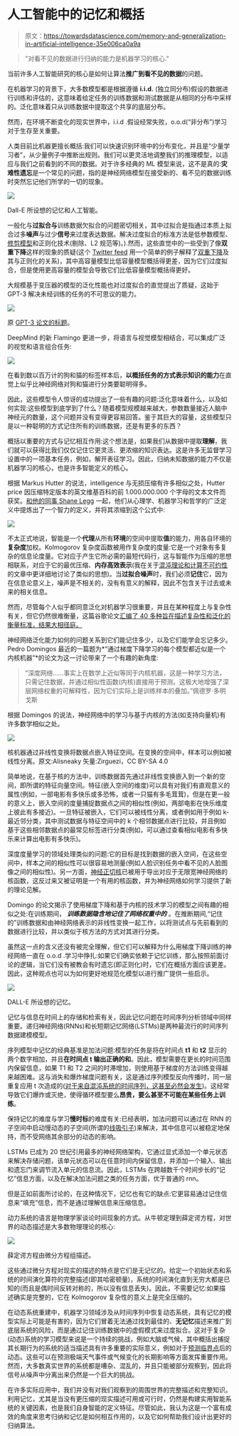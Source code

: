# 人工智能中的记忆和概括

> 原文：<https://towardsdatascience.com/memory-and-generalization-in-artificial-intelligence-35e006ca0a9a>

> "对看不见的数据进行归纳的能力是机器学习的核心."

当前许多人工智能研究的核心是如何让算法**推广到看不见的数据**的问题。

在机器学习的背景下，大多数模型都是根据遵循 **i.i.d.** (独立同分布)假设的数据进行训练和评估的，这意味着给定任务的训练数据和测试数据是从相同的分布中采样的。泛化意味着只从训练数据中提取这个共享的底层分布。

然而，在环境不断变化的现实世界中，i.i.d .假设经常失败，o.o.d(“非分布”)学习对于生存至关重要。

人类目前比机器更擅长概括:我们可以快速识别环境中的分布变化，并且是“少量学习者”，从少量例子中推断出规则。我们可以更灵活地调整我们的推理模型，以适应与我们之前看到的不同的数据。对于许多经典的 ML 模型来说，这不是真的:**灾难性遗忘**是一个常见的问题，指的是神经网络模型在接受新的、看不见的数据训练时突然忘记他们所学的一切的现象。

![](img/ce1d0a73dde6b3ee99e553596479af10.png)

Dall-E 所设想的记忆和人工智能。

一般化与**过拟合与**训练数据欠拟合的问题密切相关，其中过拟合是指通过本质上拟合过多**噪声**与过少**信号**来过度表达数据。解决过度拟合的标准方法是低参数模型、[修剪模型](https://arxiv.org/abs/1803.03635)和正则化技术(剔除、L2 规范等)。).然而，这些直觉中的一些受到了像**双重下降**这样的现象的质疑(这个 [Twitter feed](https://twitter.com/daniela_witten/status/1292293102103748609) 用一个简单的例子解释了[双重下降](https://twitter.com/daniela_witten/status/1292293102103748609)及其与正则化的关系)，其中高容量模型比低容量模型概括得更差，因为它们过度拟合，但是使用更高容量的模型会导致它们比低容量模型概括得更好。

大规模基于变压器的模型的泛化性能也对过度拟合的直觉提出了质疑，这始于 GPT-3 解决未经训练的任务的不可思议的能力。

![](img/89a5e14a2b41c3e6928ce53891955f32.png)

原 [GPT-3 论文的标题](https://arxiv.org/pdf/2005.14165.pdf)。

DeepMind 的新 Flamingo 更进一步，将语言与视觉模型相结合，可以集成广泛的视觉和语言组合任务:

![](img/ace7e170cce551ba0464224485fdfc0d.png)

在看到数以百万计的狗和猫的标签样本后，**以概括任务的方式表示知识的能力**在直觉上似乎比神经网络对狗和猫进行分类要聪明得多。

因此，这些模型令人惊讶的成功提出了一些有趣的问题:泛化意味着什么，以及如何实现:这些模型到底学到了什么？随着模型规模越来越大，参数数量接近人脑中神经元的数量，这个问题并没有变得更容易回答。鉴于其巨大的容量，这些模型只是以一种聪明的方式记住所有的训练数据，还是有更多的东西？

概括以重要的方式与记忆相互作用:这个想法是，如果我们从数据中提取**理解**，我们就可以获得比我们仅仅记住它更灵活、更浓缩的知识表达。这是许多无监督学习设置中的一项基本任务，例如，解开表征学习。因此，归纳未知数据的能力不仅是机器学习的核心，也是许多智能定义的核心。

根据 Markus Hutter 的说法，intelligence 与无损压缩有许多相似之处，Hutter price 因压缩特定版本的英文维基百科的前 1.000.000.000 个字母的文本文件而获奖。[和他的同事 Shane Legg](https://arxiv.org/pdf/0712.3329.pdf) 一起，他们从心理学、机器学习和哲学的广泛定义中提炼出了一个智力的定义，并将其浓缩到这个公式中:

![](img/7fd2f2be3540a53ea99b2e349f8cc73f.png)

不太正式地说，智能是一个**代理**从所有**环境**的空间中提取**值**的能力，用各自环境的**复杂度**加权。Kolmogorov 复杂度函数被用作复杂度的度量:它是一个对象有多复杂的信息论度量。它对应于产生它所必需的最短代码行，这与智能作为压缩的思想相联系，对应于它的最优压缩、**内存高效表示**(我在关于[混沌理论和计算不可约性](https://manuel-brenner.medium.com/chaos-computational-irreducibility-and-the-meaning-of-life-cb40a28d0611)的文章中更详细地讨论了类似的思想)。当**过拟合噪声**时，我们必须**记住**它，因为在信息论意义上，噪声是不相关的，没有有意义的解释，因此不包含关于过去或未来的相关信息。

然而，尽管每个人似乎都同意泛化对机器学习很重要，并且在某种程度上与复杂性有关，但它仍然很难衡量，这篇谷歌论文[汇编了 40 多种旨在描述复杂性和泛化的衡量标准，结果大相径庭。](https://arxiv.org/abs/1912.02178)

神经网络泛化能力如何的问题关系到它们能记住多少，以及它们能学会忘记多少。Pedro Domingos 最近的一篇题为*“通过梯度下降学习的每个模型都近似是一个内核机器”*的论文为这一讨论带来了一个有趣的新角度:

> “深度网络……事实上在数学上近似等同于内核机器，这是一种学习方法，只需记住数据，并通过相似性函数(内核)直接用于预测。这极大地增强了深层网络权重的可解释性，因为它们实际上是训练样本的叠加。”佩德罗·多明戈斯

根据 Domingos 的说法，神经网络中的学习与基于内核的方法(如支持向量机)有许多数学相似之处。

![](img/323cdb7ddc46eaaa21f63d88b0733912.png)

核机器通过非线性变换将数据点嵌入特征空间。在变换的空间中，样本可以例如被线性分离。原文:Alisneaky 矢量:Zirguezi，CC BY-SA 4.0

简单地说，在基于核的方法中，训练数据首先通过非线性变换嵌入到一个新的空间，即所谓的特征向量空间。特征(嵌入空间的维度)可以具有对我们有直观意义的属性(例如，一部电影有多快乐或多恐怖，或者一只猫有多毛茸茸)，但是在更一般的意义上，嵌入空间的度量捕捉数据点之间的相似性(例如，两部电影在快乐维度上彼此有多接近)。一旦特征被嵌入，它们可以被线性分离，或者例如用于例如 k-最近邻分类，其中测试数据与特征空间中的 k 个相邻数据点进行比较，并且例如基于这些相邻数据点的最常见标签进行分类(例如，可以通过查看相似电影有多快乐来计算出电影有多快乐)。

深度度量学习的领域处理类似的问题:它的目标是找到数据的嵌入空间，在这些空间中，样本之间的相似性可以很容易地测量(例如人脸识别任务中看不见的人脸图像之间的相似性)。另一方面，[神经正切核](https://arxiv.org/abs/1806.07572)已被用于导出对应于无限宽神经网络的核函数，这反过来又被证明是一个有用的核函数，并为神经网络如何学习提供了新的理论见解。

Domingo 的论文揭示了使用梯度下降和基于内核的技术学习的模型之间有趣的相似之处:在训练期间， ***训练数据隐含地记住了网络权重中的*** 。在推断期间,“记住的”训练数据和由神经网络表示的非线性变换一起工作，以将测试点与先前看到的数据进行比较，并以类似于核方法的方式对其进行分类。

虽然这一点的含义还没有被完全理解，但它们可以解释为什么用梯度下降训练的神经网络一直在 o.o.d .学习中挣扎:如果它们确实依赖于记忆训练，那么按照前面讨论的逻辑，当它们没有被教会有时遗忘(即正则化)时，它们在概括方面应该更差。因此，这种观点也可以为如何更好地规范化模型以进行推广提供一些启示。

![](img/184d0f38fa9bbf83e650ae0f675004ef.png)

DALL-E 所设想的记忆。

记忆与信息在时间上的存储和检索有关，因此记忆问题在时间序列分析领域中同样重要。递归神经网络(RNNs)和长短期记忆网络(LSTMs)是两种最流行的时间序列数据建模模型。

序列模型中记忆的经典基准是加法问题:模型的任务是将在时间点 **t1** 和 **t2** 显示的两个数字相加，并且**在时间点 t 输出正确的和**。因此，模型需要在更长的时间范围内保留信息，如果 T1 和 T2 之间的时滞增加，则使用基于梯度的方法训练变得越来越困难。这与消失和爆炸梯度问题有关，这是通过序列模型反向传播时，同一层重复应用 t 次造成的([对于来自混沌系统的时间序列，这甚至必然会发生](https://arxiv.org/abs/2110.07238))。这经常导致它们爆炸或灭绝，使得循环模型要么**昂贵，要么甚至不可能在某些任务上训练**。

保持记忆的难度与学习**慢时标**的难度有关:已经表明，加法问题可以通过在 RNN 的子空间中启动慢动态的子空间(所谓的[线吸引子](https://openreview.net/pdf?id=rylZKTNYPr))来解决，其中信息可以被稳定地保持，而不受网络其余部分的动态的影响。

LSTMs 已成为 20 世纪引用最多的神经网络架构，它通过显式添加一个单元状态来解决存储问题，该单元状态可以在任意时间内保留信息，并添加一个输入、输出和遗忘门来调节流入单元的信息流。因此，LSTMs 在跨越数千个时间步长的“记忆”信息方面，以及在解决加法问题之类的任务方面，优于普通的 rnn。

但是正如前面所讨论的，在这种情况下，记忆也有它的缺点:它更容易通过记住信息来“填充”信息，而不是通过理解信息来压缩信息。

动力系统的语言是物理学家谈论时间现象的方式。从牛顿定理到薛定谔方程，对世界的动态描述是大多数物理理论的核心:

![](img/76f351b3fa3c6bc70fbde6b8fd669541.png)

薛定谔方程由微分方程组描述。

这些通过微分方程对现实的描述的特点是它们是无记忆的。给定一个初始状态和系统的时间演化算符的完整描述(即其哈密顿量)，系统的时间演化直到无穷大都是已知的(而且是偶时间反转对称的，所以没有信息丢失)。因此，不需要记忆:如果描述确实是完整的，它在 Kolmogorov 复杂性的意义上是完全压缩的。

在动态系统重建中，机器学习领域涉及从时间序列中恢复动态系统，具有记忆的模型实际上可能是有害的，因为它们冒着无法通过找到最佳的、**无记忆**描述来推广到底层系统的风险，而是通过记住训练数据中的虚假模式来过度拟合。这对于复杂(动态)系统的学习模型来说是一个持续的挑战，例如大脑或气候，其中概括出捕捉其长期行为的系统的适当描述具有许多重要的实际意义，例如对于[预测临界点](https://arxiv.org/abs/2207.00521)后的动态。这些可以在预测极端天气事件或气候变化的长期影响等方面发挥重要作用。然而，大多数真实世界的系统都是嘈杂、混乱的，并且只能被部分观察到，因此将信号从噪声中分离出来仍然是一个巨大的挑战。

在许多实际应用中，我们并没有对我们观察到的周围世界的完整描述和完整知识。利用记忆，尤其是当没有更压缩的现实描述可用或可行时，仍然是构建实用智能系统的关键因素，也是我们自身智能的定义特征。尽管如此，我认为这是一个富有成效的角度来思考归纳和记忆是如何相互作用的，以及它如何帮助我们设计出更好的归纳算法。